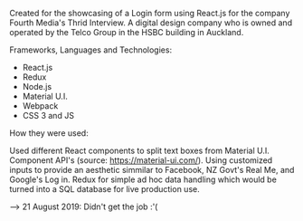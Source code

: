 Created for the showcasing of a Login form using React.js for the company Fourth Media's Thrid Interview. A digital design company who is owned and operated by the Telco Group in the HSBC building in Auckland.

Frameworks, Languages and Technologies:
- React.js
- Redux
- Node.js
- Material U.I.
- Webpack 
- CSS 3 and JS

How they were used:

Used different React components to split text boxes from Material U.I. Component API's (source: https://material-ui.com/).
Using customized inputs to provide an aesthetic simmilar to Facebook, NZ Govt's Real Me, and Google's Log in. Redux for simple ad hoc data handling which would be turned into a SQL database for live production use.

--> 21 August 2019: Didn't get the job :'(
